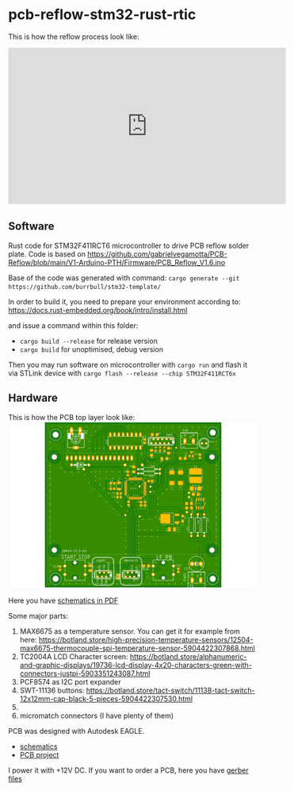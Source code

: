 # pcb-reflow-stm32-rust-rtic

This is how the reflow process look like:
<iframe width="560" height="315" src="https://www.youtube.com/embed/pWV79pceqmc?si=j8JmYhKql-1J7g1G" title="YouTube video player" frameborder="0" allow="accelerometer; autoplay; clipboard-write; encrypted-media; gyroscope; picture-in-picture; web-share" allowfullscreen></iframe>


## Software

Rust code for STM32F411RCT6 microcontroller to drive PCB reflow solder plate.
Code is based on https://github.com/gabrielvegamotta/PCB-Reflow/blob/main/V1-Arduino-PTH/Firmware/PCB_Reflow_V1.6.ino

Base of the code was generated with command: 
`cargo generate --git https://github.com/burrbull/stm32-template/`

In order to build it, you need to prepare your environment according to:
https://docs.rust-embedded.org/book/intro/install.html

and issue a command within this folder:
- `cargo build --release` for release version
- `cargo build` for unoptimised, debug version

Then you may run software on microcontroller with `cargo run` and flash it via STLink device with 
`cargo flash --release --chip STM32F411RCT6x`  
## Hardware
This is how the PCB top layer look like:
<img src="./docs/hardware/mainboard_v3_top.png">

Here you have [schematics in PDF](./docs/hardware/mainboard_v3.pdf)

Some major parts:
1. MAX6675 as a temperature sensor. You can get it for example from here:
https://botland.store/high-precision-temperature-sensors/12504-max6675-thermocouple-spi-temperature-sensor-5904422307868.html
2. TC2004A LCD Character screen: https://botland.store/alphanumeric-and-graphic-displays/19736-lcd-display-4x20-characters-green-with-connectors-justpi-5903351243087.html
3. PCF8574 as I2C port expander
4. SWT-11136 buttons: https://botland.store/tact-switch/11138-tact-switch-12x12mm-cap-black-5-pieces-5904422307530.html
5. 
6. micromatch connectors (I have plenty of them)

PCB was designed with Autodesk EAGLE. 
- [schematics](./docs/hardware/mainboard_v3.sch)
- [PCB project](./docs/hardware/mainboard_v3.brd)

I power it with +12V DC.
If you want to order a PCB, here you have [gerber files](./docs/hardware/mainboard_v3_2023-11-27.zip)
